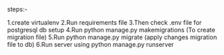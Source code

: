 steps:-

1.create virtualenv 
2.Run requirements file
3.Then check .env file for postgresql db setup
4.Run python manage.py makemigrations (To create migration file)
5.Run python manage.py migrate (apply changes migration file to db)
6.Run server using python manage.py runserver